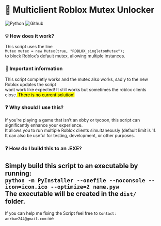 # 🚀 Multiclient Roblox Mutex Unlocker
![Python](https://img.shields.io/badge/Python-yellow?style=flat) ![Github](https://img.shields.io/badge/Github-black?style=flat)
### 💡 How does it work?  
This script uses the line  
`Mutex mutex = new Mutex(true, "ROBLOX_singletonMutex");`  
to block Roblox’s default mutex, allowing multiple instances.
### 📣 Important information
This script completly works and the mutex also works, sadly to the new Roblox updates the script<br>
wont work like expected! It still works but sometimes the roblox clients close.<mark> There is no current solution! </mark>
### ❓ Why should I use this?  
If you're playing a game that isn’t an obby or tycoon, this script can significantly enhance your experience.  
It allows you to run multiple Roblox clients simultaneously (default limit is 1).  
It can also be useful for testing, development, or other purposes.

### ❓ How do I build this to an .EXE?  
Simply build this script to an executable by running:<br>
`python -m PyInstaller --onefile --noconsole --icon=icon.ico --optimize=2 name.pyw`<br>
The executable will be created in the `dist/` folder.
---
If you can help me fixing the Script feel free to `Contact: adrbae244@gmail.com` me
